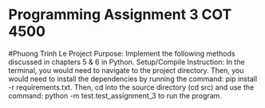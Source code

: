 # Programming Assignment 3 COT 4500
#Phuong Trinh Le
Project Purpose: Implement the following methods discussed in chapters 5 & 6 in Python. 
Setup/Compile Instruction: In the terminal, you would need to navigate to the project directory. 
Then, you would need to install the dependencies by running the command: pip install -r requirements.txt. 
Then, cd into the source directory (cd src) and use the command: python -m test.test_assignment_3 to run the program.
